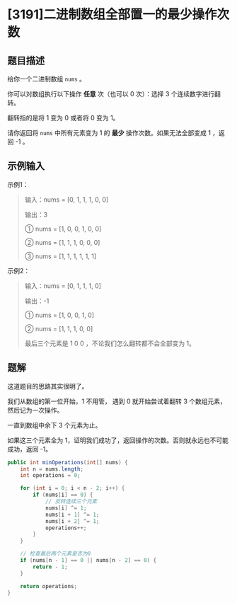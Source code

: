 # [3191]二进制数组全部置一的最少操作次数

## 题目描述

给你一个二进制数组 `nums` 。

你可以对数组执行以下操作 **任意** 次（也可以 0 次）：选择 3 个连续数字进行翻转。

翻转指的是将 1 变为 0 或者将 0 变为 1。

请你返回将 `nums` 中所有元素变为 1 的 **最少** 操作次数。如果无法全部变成 1 ，返回 -1 。

## 示例输入

示例1：

>   输入：nums = [0, 1, 1, 1, 0, 0]
>
>   输出：3
>
>   ①  nums = [1, 0, 0, 1, 0, 0]
>
>   ②  nums = [1, 1, 1, 0, 0, 0]
>
>   ③  nums = [1, 1, 1, 1, 1, 1]

示例2：

>   输入：nums = [0, 1, 1, 1, 0]
>
>   输出：-1
>
>   ①  nums = [1, 0, 0, 1, 0]
>
>   ②  nums = [1, 1, 1, 0, 0]
>
>   最后三个元素是 1 0 0 ，不论我们怎么翻转都不会全部变为 1。

## 题解

这道题目的思路其实很明了。

我们从数组的第一位开始，1 不用管， 遇到 0 就开始尝试着翻转 3 个数组元素，然后记为一次操作。

一直到数组中余下 3 个元素为止。

如果这三个元素全为 1，证明我们成功了，返回操作的次数。否则就永远也不可能成功，返回 -1。

```java
public int minOperations(int[] nums) {
    int n = nums.length;
    int operations = 0;

    for (int i = 0; i < n - 2; i++) {
        if (nums[i] == 0) {
            // 反转连续三个元素
            nums[i] ^= 1;
            nums[i + 1] ^= 1;
            nums[i + 2] ^= 1;
            operations++;
        }
    }

    // 检查最后两个元素是否为0
    if (nums[n - 1] == 0 || nums[n - 2] == 0) {
        return - 1;
    }

    return operations;
}
```

